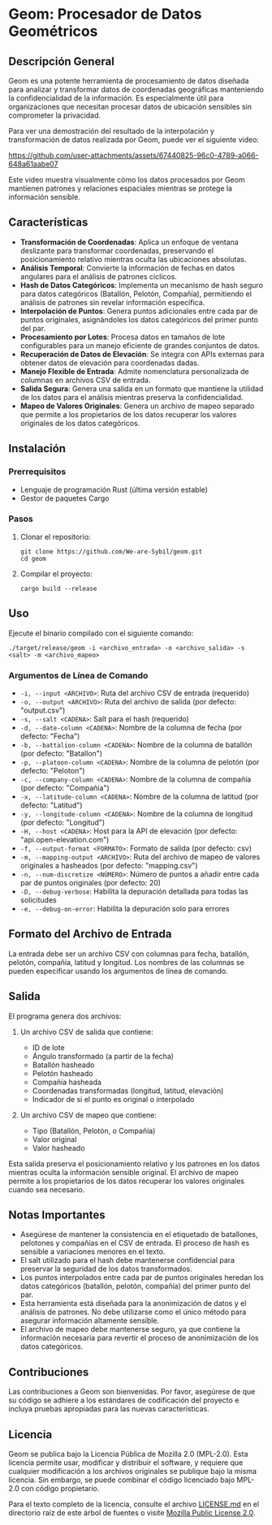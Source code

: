 # Geom: Procesador de Datos Geométricos

## Descripción General

Geom es una potente herramienta de procesamiento de datos diseñada para analizar y transformar datos de coordenadas geográficas manteniendo la confidencialidad de la información. Es especialmente útil para organizaciones que necesitan procesar datos de ubicación sensibles sin comprometer la privacidad.

Para ver una demostración del resultado de la interpolación y transformación de datos realizada por Geom, puede ver el siguiente video:

https://github.com/user-attachments/assets/67440825-96c0-4789-a066-648a61aabe07

Este video muestra visualmente cómo los datos procesados por Geom mantienen patrones y relaciones espaciales mientras se protege la información sensible.

## Características

- **Transformación de Coordenadas**: Aplica un enfoque de ventana deslizante para transformar coordenadas, preservando el posicionamiento relativo mientras oculta las ubicaciones absolutas.
- **Análisis Temporal**: Convierte la información de fechas en datos angulares para el análisis de patrones cíclicos.
- **Hash de Datos Categóricos**: Implementa un mecanismo de hash seguro para datos categóricos (Batallón, Pelotón, Compañía), permitiendo el análisis de patrones sin revelar información específica.
- **Interpolación de Puntos**: Genera puntos adicionales entre cada par de puntos originales, asignándoles los datos categóricos del primer punto del par.
- **Procesamiento por Lotes**: Procesa datos en tamaños de lote configurables para un manejo eficiente de grandes conjuntos de datos.
- **Recuperación de Datos de Elevación**: Se integra con APIs externas para obtener datos de elevación para coordenadas dadas.
- **Manejo Flexible de Entrada**: Admite nomenclatura personalizada de columnas en archivos CSV de entrada.
- **Salida Segura**: Genera una salida en un formato que mantiene la utilidad de los datos para el análisis mientras preserva la confidencialidad.
- **Mapeo de Valores Originales**: Genera un archivo de mapeo separado que permite a los propietarios de los datos recuperar los valores originales de los datos categóricos.
## Instalación

### Prerrequisitos

- Lenguaje de programación Rust (última versión estable)
- Gestor de paquetes Cargo

### Pasos

1. Clonar el repositorio:
   ```
   git clone https://github.com/We-are-Sybil/geom.git
   cd geom
   ```

2. Compilar el proyecto:
   ```
   cargo build --release
   ```

## Uso

Ejecute el binario compilado con el siguiente comando:

```
./target/release/geom -i <archivo_entrada> -o <archivo_salida> -s <salt> -m <archivo_mapeo>
```

### Argumentos de Línea de Comando

- `-i, --input <ARCHIVO>`: Ruta del archivo CSV de entrada (requerido)
- `-o, --output <ARCHIVO>`: Ruta del archivo de salida (por defecto: "output.csv")
- `-s, --salt <CADENA>`: Salt para el hash (requerido)
- `-d, --date-column <CADENA>`: Nombre de la columna de fecha (por defecto: "Fecha")
- `-b, --battalion-column <CADENA>`: Nombre de la columna de batallón (por defecto: "Batallon")
- `-p, --platoon-column <CADENA>`: Nombre de la columna de pelotón (por defecto: "Peloton")
- `-c, --company-column <CADENA>`: Nombre de la columna de compañía (por defecto: "Compañia")
- `-x, --latitude-column <CADENA>`: Nombre de la columna de latitud (por defecto: "Latitud")
- `-y, --longitude-column <CADENA>`: Nombre de la columna de longitud (por defecto: "Longitud")
- `-H, --host <CADENA>`: Host para la API de elevación (por defecto: "api.open-elevation.com")
- `-f, --output-format <FORMATO>`: Formato de salida (por defecto: csv)
- `-m, --mapping-output <ARCHIVO>`: Ruta del archivo de mapeo de valores originales a hasheados (por defecto: "mapping.csv")
- `-n, --num-discretize <NÚMERO>`: Número de puntos a añadir entre cada par de puntos originales (por defecto: 20)
- `-D, --debug-verbose`: Habilita la depuración detallada para todas las solicitudes
- `-e, --debug-on-error`: Habilita la depuración solo para errores

## Formato del Archivo de Entrada

La entrada debe ser un archivo CSV con columnas para fecha, batallón, pelotón, compañía, latitud y longitud. Los nombres de las columnas se pueden especificar usando los argumentos de línea de comando.

## Salida

El programa genera dos archivos:

1. Un archivo CSV de salida que contiene:
   - ID de lote
   - Ángulo transformado (a partir de la fecha)
   - Batallón hasheado
   - Pelotón hasheado
   - Compañía hasheada
   - Coordenadas transformadas (longitud, latitud, elevación)
   - Indicador de si el punto es original o interpolado

2. Un archivo CSV de mapeo que contiene:
   - Tipo (Batallón, Pelotón, o Compañía)
   - Valor original
   - Valor hasheado

Esta salida preserva el posicionamiento relativo y los patrones en los datos mientras oculta la información sensible original. El archivo de mapeo permite a los propietarios de los datos recuperar los valores originales cuando sea necesario.

## Notas Importantes

- Asegúrese de mantener la consistencia en el etiquetado de batallones, pelotones y compañías en el CSV de entrada. El proceso de hash es sensible a variaciones menores en el texto.
- El salt utilizado para el hash debe mantenerse confidencial para preservar la seguridad de los datos transformados.
- Los puntos interpolados entre cada par de puntos originales heredan los datos categóricos (batallón, pelotón, compañía) del primer punto del par.
- Esta herramienta está diseñada para la anonimización de datos y el análisis de patrones. No debe utilizarse como el único método para asegurar información altamente sensible.
- El archivo de mapeo debe mantenerse seguro, ya que contiene la información necesaria para revertir el proceso de anonimización de los datos categóricos.

## Contribuciones

Las contribuciones a Geom son bienvenidas. Por favor, asegúrese de que su código se adhiere a los estándares de codificación del proyecto e incluya pruebas apropiadas para las nuevas características.

## Licencia

Geom se publica bajo la Licencia Pública de Mozilla 2.0 (MPL-2.0). Esta licencia permite usar, modificar y distribuir el software, y requiere que cualquier modificación a los archivos originales se publique bajo la misma licencia. Sin embargo, se puede combinar el código licenciado bajo MPL-2.0 con código propietario.

Para el texto completo de la licencia, consulte el archivo [LICENSE.md](LICENSE.md) en el directorio raíz de este árbol de fuentes o visite [Mozilla Public License 2.0](https://www.mozilla.org/en-US/MPL/2.0/).
